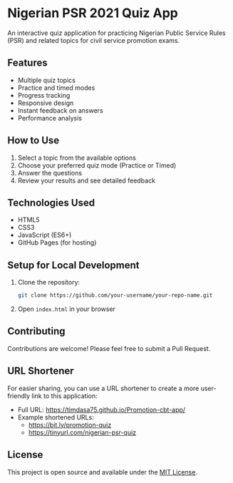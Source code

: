 # Nigerian PSR 2021 Quiz App

An interactive quiz application for practicing Nigerian Public Service Rules (PSR) and related topics for civil service promotion exams.

## Features

- Multiple quiz topics
- Practice and timed modes
- Progress tracking
- Responsive design
- Instant feedback on answers
- Performance analysis

## How to Use

1. Select a topic from the available options
2. Choose your preferred quiz mode (Practice or Timed)
3. Answer the questions
4. Review your results and see detailed feedback

## Technologies Used

- HTML5
- CSS3
- JavaScript (ES6+)
- GitHub Pages (for hosting)

## Setup for Local Development

1. Clone the repository:
   ```bash
   git clone https://github.com/your-username/your-repo-name.git
   ```
2. Open `index.html` in your browser

## Contributing

Contributions are welcome! Please feel free to submit a Pull Request.

## URL Shortener

For easier sharing, you can use a URL shortener to create a more user-friendly link to this application:
- Full URL: https://timdasa75.github.io/Promotion-cbt-app/
- Example shortened URLs:
  - https://bit.ly/promotion-quiz
  - https://tinyurl.com/nigerian-psr-quiz

## License

This project is open source and available under the [MIT License](LICENSE).
